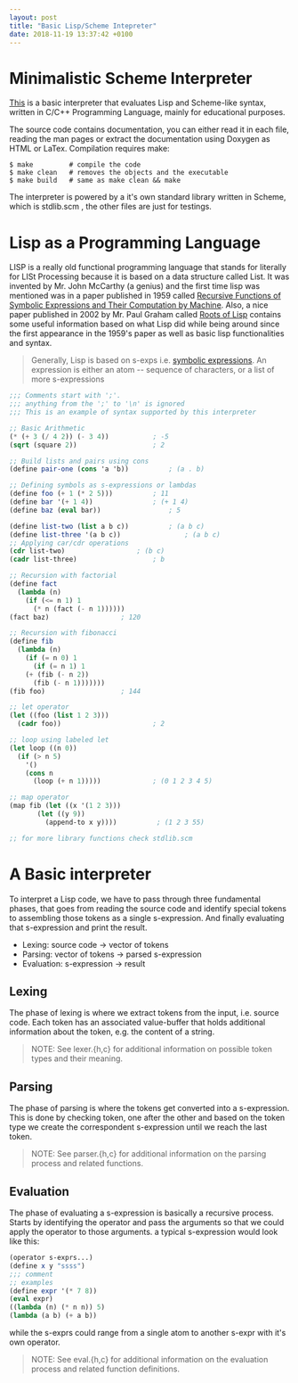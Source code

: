 ```yaml
---
layout: post
title: "Basic Lisp/Scheme Intepreter"
date: 2018-11-19 13:37:42 +0100
---
```


# Minimalistic Scheme Interpreter

[This](https://www.github.com/0x0584/scmin) is a basic interpreter that evaluates Lisp and Scheme-like syntax, written in C/C++ Programming Language, mainly for educational purposes.

The source code contains documentation, you can either read it in each file, reading the man pages or extract the documentation using Doxygen as HTML or LaTex. Compilation requires make:

``` shell
$ make         # compile the code
$ make clean   # removes the objects and the executable
$ make build   # same as make clean && make
```

The interpreter is powered by a it's own standard library written in Scheme, which is stdlib.scm , the other files are just for testings.

# Lisp as a Programming Language
LISP is a really old functional programming language that stands for literally for LISt Processing because it is based on a data structure called List. It was invented by Mr. John McCarthy (a genius) and the first time lisp was mentioned was in a paper published in 1959 called [Recursive Functions of Symbolic Expressions and Their Computation by Machine](http://www-formal.stanford.edu/jmc/recursive.pdf). Also, a nice paper published in 2002 by Mr. Paul Graham called [Roots of Lisp](http://www.paulgraham.com/rootsoflisp.html) contains some useful information based on what Lisp did while being around since the first appearance in the 1959's paper as well as basic lisp functionalities and syntax.

> Generally, Lisp is based on s-exps i.e. [symbolic expressions](https://en.wikipedia.org/wiki/S-expression). An expression is either an atom -- sequence of characters, or a list of more s-expressions

```scheme
;;; Comments start with ';'.
;;; anything from the ';' to '\n' is ignored
;;; This is an example of syntax supported by this interpreter

;; Basic Arithmetic
(* (+ 3 (/ 4 2)) (- 3 4))			; -5
(sqrt (square 2))		    		; 2

;; Build lists and pairs using cons
(define pair-one (cons 'a 'b))			; (a . b)

;; Defining symbols as s-expressions or lambdas
(define foo (+ 1 (* 2 5)))			; 11
(define bar '(+ 1 4))				; (+ 1 4)
(define baz (eval bar))	    			; 5

(define list-two (list a b c))			; (a b c)
(define list-three '(a b c))	    		; (a b c)
;; Applying car/cdr operations
(cdr list-two)					; (b c)
(cadr list-three)		    		; b

;; Recursion with factorial
(define fact
  (lambda (n)
    (if (<= n 1) 1
      (* n (fact (- n 1))))))
(fact baz)					; 120

;; Recursion with fibonacci
(define fib
  (lambda (n)
    (if (= n 0) 1
      (if (= n 1) 1
	(+ (fib (- n 2))
	  (fib (- n 1)))))))
(fib foo)					; 144

;; let operator
(let ((foo (list 1 2 3)))
  (cadr foo))		      			; 2

;; loop using labeled let
(let loop ((n 0))
  (if (> n 5)
    '()
    (cons n
      (loop (+ n 1)))))				; (0 1 2 3 4 5)

;; map operator
(map fib (let ((x '(1 2 3)))
	   (let ((y 9))
	     (append-to x y))))			 ; (1 2 3 55)

;; for more library functions check stdlib.scm
```

# A Basic interpreter

To interpret a Lisp code, we have to pass through three fundamental phases, that goes from reading the source code and identify special tokens to assembling those tokens as a single s-expression. And finally evaluating that s-expression and print the result.

  + Lexing: source code → vector of tokens
  + Parsing: vector of tokens → parsed s-expression
  + Evaluation: s-expression → result

## Lexing

The phase of lexing is where we extract tokens from the input, i.e. source code. Each token has an associated value-buffer that holds additional information about the token, e.g. the content of a string.

> NOTE: See lexer.{h,c} for additional information on possible token types and their meaning.

## Parsing

The phase of parsing is where the tokens get converted into a s-expression. This is done by checking token, one after the other and based on the token type we create the correspondent s-expression until we reach the last token.

> NOTE: See parser.{h,c} for additional information on the parsing process and related functions.

## Evaluation

The phase of evaluating a s-expression is basically a recursive process. Starts by identifying the operator and pass the arguments so that we could apply the operator to those arguments. a typical s-expression would look like this:

```scheme
(operator s-exprs...)
(define x y "ssss")
;;; comment
;; examples
(define expr '(* 7 8))
(eval expr)
((lambda (n) (* n n)) 5)
(lambda (a b) (+ a b))
```

while the s-exprs could range from a single atom to another s-expr with it's own operator.

> NOTE: See eval.{h,c} for additional information on the evaluation process and related function definitions.